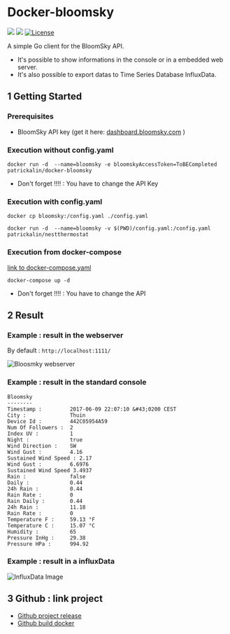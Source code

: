 # Docker-bloomsky

[![](https://images.microbadger.com/badges/image/patrickalin/docker-bloomsky.svg)](https://microbadger.com/images/patrickalin/docker-bloomsky "Get your own image badge on microbadger.com")
[![](https://images.microbadger.com/badges/version/patrickalin/docker-bloomsky.svg)](https://microbadger.com/images/patrickalin/docker-bloomsky "Get your own version badge on microbadger.com")
[![License](https://img.shields.io/badge/License-Apache%202.0-blue.svg)](https://opensource.org/licenses/Apache-2.0)

A simple Go client for the BloomSky API.

* It's possible to show informations in the console or in a embedded web server.
* It's also possible to export datas to Time Series Database InfluxData.

## 1 Getting Started

### Prerequisites

* BloomSky API key (get it here: [dashboard.bloomsky.com](https://dashboard.bloomsky.com/) )

### Execution without config.yaml

    docker run -d  --name=bloomsky -e bloomskyAccessToken=ToBECompleted patrickalin/docker-bloomsky

* Don't forget !!!! : You have to change the API Key

### Execution with config.yaml

    docker cp bloomsky:/config.yaml ./config.yaml

    docker run -d  --name=bloomsky -v $(PWD)/config.yaml:/config.yaml patrickalin/nestthermostat

### Execution from docker-compose

[link to docker-compose.yaml](https://github.com/patrickalin/docker-bloomsky/blob/master/docker-compose.yml)

    docker-compose up -d

* Don't forget !!!! : You have to change the API

## 2 Result

### Example : result in the webserver

By default : `http://localhost:1111/`

![Bloosmky webserver](https://github.com/patrickalin/bloomsky-client-go-source/blob/master/img/webserver.png)

### Example : result in the standard console

    Bloomsky
    --------
    Timestamp :         2017-06-09 22:07:10 &#43;0200 CEST
    City :              Thuin
    Device Id :         442C05954A59
    Num Of Followers :  2
    Index UV :          1
    Night :             true
    Wind Direction :    SW
    Wind Gust :         4.16
    Sustained Wind Speed : 2.17
    Wind Gust :         6.6976
    Sustained Wind Speed 3.4937
    Rain :              false
    Daily :             0.44
    24h Rain :          0.44
    Rain Rate :         0
    Rain Daily :        0.44
    24h Rain :          11.18
    Rain Rate :         0
    Temperature F :     59.13 °F
    Temperature C :     15.07 °C
    Humidity :          65
    Pressure InHg :     29.38
    Pressure HPa :      994.92

### Example : result in a influxData

![InfluxData Image ](https://github.com/patrickalin/bloomsky-client-go-source/blob/master/img/InfluxDB.png)

## 3 Github : link project

* [Github project release](https://github.com/patrickalin/bloomsky-client-go)
* [Github build docker](https://github.com/patrickalin/docker-bloomsky)
